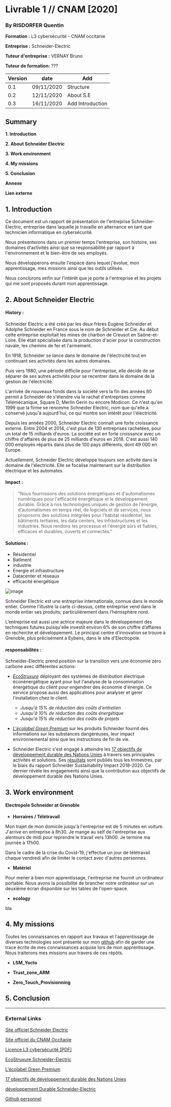 # Livrable 1 // CNAM [2020]
### By RISDORFER Quentin
<p>

**Formation :** L3 cybersécurité - CNAM occitanie

**Entreprise :** Schneider-Electric

**Tuteur d'entreprise :** VERNAY Bruno

**Tuteur de formation:** ???

| Version | date | Add |
|--------|--------|--------|
| 0.1 | 09/11/2020 | Structure |
| 0.2 | 12/11/2020 | About S.E |
| 0.3 | 16/11/2020 | Add Introduction |


## Summary

**1. Introduction**

**2. About Schneider Electric**

**3. Work environment**

**4. My missions**

**5. Conclusion**

**Annexe**

**Lien externe**

## 1. Introduction

Ce document est un rapport de présentation de l'entreprise Schneider-Electric, entreprise dans laquelle je travaille en alternance en tant que technicien informatique en cybersécurité.

Nous présenterons dans un premier temps l'entreprise, son histoire, ses domaines d'activités ainsi que sa responsabilité par rapport à l'environnement et le bien-être de ses employés.

Nous développerons ensuite l'espace dans lequel j'évolue, mon apprentissage, mes missions ainsi que les outils utilisés.

Nous conclurons enfin sur l'intérêt que je porte à l'entreprise et les projets qui me sont proposés durant mon apprentissage.

## 2. About Schneider Electric

#### History :

Schneider Electric a été créé par les deux frères Eugène Schneider et Adolphe Schneider en France sous le nom de Schneider et Cie.
Au début cette entreprise exploitait les mines de charbon de Creusot en Saône-et-Loire.
Elle était spécialisée dans la production d'acier pour la construction navale, les chemins de fer et l'armement.

En 1918, Schneider se lance dans le domaine de l'électricité tout en continuant ses activités dans les autres domaines.

Puis vers 1980, une période difficile pour l'entreprise, elle décide de se séparer de ses autres activités pour se recentrer dans le domaine de la gestion de l'électricité.

L'arrivée de nouveaux fonds dans la société vers la fin des années 80 permit à Schneider de s'étendre via le rachat d'entreprises comme Télémécanique, Square D, Merlin Gerin ou encore Modicon.
Ce n'est qu'en 1999 que la firme se renomme Schneider Electric, nom que qu'elle a conservé jusqu'à aujourd'hui, ce qui montre son intérêt pour l'électricité.

Depuis les années 2000, Schneider Electric connaît une forte croissance externe.
Entre 2004 et 2014, c'est plus de 130 entreprises rachetées, pour un total de 15 milliards d'euros.
La société est en forte croissance avec un chiffre d'affaires de plus de 25 milliards d'euros en 2018.
C'est aussi 140 000 employés répartis dans plus de 100 pays différents, dont 49 000 en Europe.

Actuellement, Schneider Electric développe toujours son activité dans le domaine de l'électricité. Elle se focalise maintenant sur la distribution électrique et les automates.

#### Impact :

>"Nous fournissons des solutions énergétiques et d'automatismes numériques pour l'efficacité énergétique et le développement durable. Grâce à nos technologies uniques de gestion de l’énergie, d’automatismes en temps réel, de logiciels et de services, nous proposons des solutions intégrées pour l’habitat résidentiel, les bâtiments tertiaires, les data centers, les infrastructures et les industries. Nous rendons les processus et l'énergie sûrs et fiables, efficaces et durables, ouverts et connectés."

#### Solutions :

* Résidentiel
* Batîment
* industrie
* Energie et infrastructure
* Datacenter et réseaux
* efficacité énergétique

![image](/Images/SE_business_world.png)

Schneider Electric est une entreprise internationale, connue dans le monde entier.
Comme l'illustre la carte ci-dessus, cette entreprise vend dans le monde entier ses produits; particulièrement dans l'hémisphère nord.

L’entreprise est aussi une actrice majeure dans le développement des techniques futures puisqu'elle investit environ 6% de son chiffre d’affaires en recherche et développement.
Le principal centre d’innovation se trouve à Grenoble, plus précisément à Eybens, dans le site d'Electropole.

#### responsabilités :

Schneider-Electric prend position sur la transition vers une économie zéro carbone avec différentes actions:

* [*EcoStruxure*](https://www.se.com/fr/fr/work/campaign/innovation/overview.jsp?gclid=Cj0KCQiA48j9BRC-ARIsAMQu3WRWLX8NvN7ZoWu5U36ylAvbm4YePEPmadwpmLHVTMdzWbBXpD11PLsaAiMOEALw_wcB&gclsrc=aw.ds#xtor=SEC-1053-GOO-[EcoStruxure_Exact]-[461486676211]-S-[schneider%20electric%20ecostruxure]&utm_source=google&utm_purpose=marketo&utm_campaign=FR_202007_SEM_GlobalTransformationEcoStruxureBrand_Global_BRTextFR&utm_term=schneider%20electric%20ecostruxure) déployant des systèmes de distribution électrique éconénergétique ayant pour but l'analyse de la consommation énergétique du client pour engendrer des économie d'énergie. Ce service propose aussi des applications pour analyser et gerer l'installation chez le client. <p>
  * *Jusqu'à 15% de réduction des coûts d'entretien*
  * *Jusqu'à 10% de réduction des coûts énergétique*
  * *Jusqu'à 15% de réduction des coûts de projets*
<p>

* [*L'écolabel Green Premium*](https://www.se.com/fr/fr/work/support/green-premium/) sur les produits Schneider fournit des informations sur les substances dangereuses, leur impact environnemental ainsi que les instructions de fin de vie.

* Schneider Electric s'est engagé à atteindre les [17 objectifs de développement durable des Nations Unies](https://fr.wikipedia.org/wiki/Objectifs_de_d%C3%A9veloppement_durable) à travers ses principales activités et solutions.
Ses [résultats](https://www.se.com/ww/fr/about-us/sustainability/) sont publiés tous les trimestres, par le biais du rapport Schneider Sustainability Impact 2018-2020.
Ce dernier révèle les engagements ainsi que la contribution aux objectifs de développement durable des Nations Unies.

## 3. Work environment

#### Electropole Schneider at Grenoble
<p>

* **Horraires / Télétravail**

Mon trajet de mon domicile jusqu'à l'entreprise est de 5 minutes en voiture. J'arrive en entreprise à 8h30. Je mange au self de l'entreprise aux alentours de midi pour reprendre le travail vers 13h00. Je termine ma journée à 17h00.

Dans le cadre de la crise du Covid-19, j'effectue un jour de télétravail chaque vendredi afin de limiter le contact avec d'autres personnes.


* **Matériel**

Pour mener à bien mon apprentissage, l'entreprise me fournit un ordinateur  portable. Nous avons la possibilité de brancher notre ordinateur sur un deuxième écran disponible sur les tables de l'open-space.

* **ecology**

bla

## 4. My missions

Toutes les connaissances en rapport aux travaux et l'apprentissage de diverses technologies sont présente sur mon [github](https://github.com/ElPoulpi) afin de garder une trace écrite de mes connaissances acquise lors de mon apprentissage. Nous traiterons mes missions aux travers de ces répôts.

* **LSM_Yocto**

* **Trust_zone_ARM**

* **Zero_Touch_Provisionning**


## 5. Conclusion

---

### External Links

[Site officiel Schneider Electric](https://www.se.com/fr/fr/)

[Site officiel du CNAM Occitanie](https://www.cnam-occitanie.fr/)

[Licence L3 cybersécurité [PDF]](https://www.cnam-occitanie.fr/medias/fichier/cnam-occitanie-l3-informatique-generale-et-certificat-analyste-en-cybersecurite-alternance-20202021_1591364344259-pdf?ID_FICHE=1084991&INLINE=FALSE)

[EcoStruxure Schneider-Electric](https://www.se.com/fr/fr/work/campaign/innovation/overview.jsp?gclid=Cj0KCQiA48j9BRC-ARIsAMQu3WRWLX8NvN7ZoWu5U36ylAvbm4YePEPmadwpmLHVTMdzWbBXpD11PLsaAiMOEALw_wcB&gclsrc=aw.ds#xtor=SEC-1053-GOO-[EcoStruxure_Exact]-[461486676211]-S-[schneider%20electric%20ecostruxure]&utm_source=google&utm_purpose=marketo&utm_campaign=FR_202007_SEM_GlobalTransformationEcoStruxureBrand_Global_BRTextFR&utm_term=schneider%20electric%20ecostruxure)

[L'écolabel Green Premium](https://www.se.com/fr/fr/work/support/green-premium/)

[17 objectifs de développement durable des Nations Unies](https://fr.wikipedia.org/wiki/Objectifs_de_d%C3%A9veloppement_durable)

[développement Durable Schneider-Electric](https://www.se.com/ww/fr/about-us/sustainability/)

[Github personnel](https://github.com/ElPoulpi)
